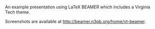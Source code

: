 An example presentation using LaTeX BEAMER which includes a Virginia Tech theme.

Screenshots are available at http://beamer.n3pb.org/home/vt-beamer.